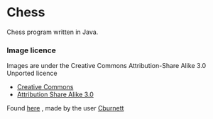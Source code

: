 # Chess

Chess program written in Java.

### Image licence

Images are under the Creative Commons Attribution-Share Alike 3.0 Unported licence
+ [Creative Commons](https://en.wikipedia.org/wiki/en:Creative_Commons)
+ [Attribution Share Alike 3.0](https://creativecommons.org/licenses/by-sa/3.0/deed.en)

Found [here](https://commons.wikimedia.org/wiki/Category:PNG_chess_pieces/Standard_transparent) , made by the user [Cburnett](https://en.wikipedia.org/wiki/User:Cburnett)